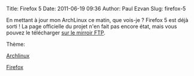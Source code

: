 Title: Firefox 5
Date: 2011-06-19 09:36
Author: Paul Ezvan
Slug: firefox-5

<div
class="field field-name-body field-type-text-with-summary field-label-hidden">

<div class="field-items">

<div class="field-item even">

En mettant à jour mon ArchLinux ce matin, que vois-je ? Firefox 5 est
déjà sorti ! La page officielle du projet n'en fait pas encore état,
mais vous pouvez le télécharger [sur le mirroir
FTP](ftp://ftp.mozilla.org/pub/mozilla.org/firefox/releases/5.0/).

</p>
<p>

</div>

</div>

</div>

<div
class="field field-name-taxonomy-vocabulary-3 field-type-taxonomy-term-reference field-label-above">

<div class="field-label">

Thème: 

</div>

<div class="field-items">

<div class="field-item even">

[Archlinux](https://www.ezvan.fr/taxonomy/term/20)

</div>

<div class="field-item odd">

[Firefox](https://www.ezvan.fr/taxonomy/term/21)

</div>

</div>

</div>

</p>

